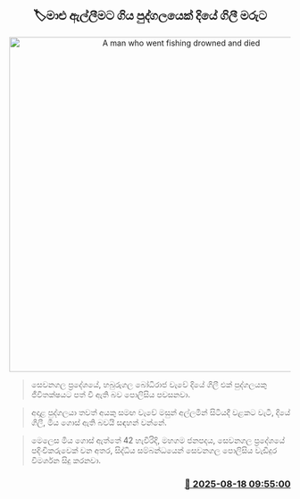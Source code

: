 <p align='center'><b><h2 align='center' title='A man who went fishing drowned and died'>🏷මාළු ඇල්ලීමට ගිය පුද්ගලයෙක් දියේ ගිලී මරුට</h2></b></p>
<p align='center'><img src='https://helakuru.sgp1.cdn.digitaloceanspaces.com/esana/images/lib/sea-nn-archived.jpg' width='600' alt='A man who went fishing drowned and died'></p>

> සෙවනගල ප්‍රදේශයේ, හබුරුගල බෝධිරාජ වැවේ දියේ ගිලී එක් පුද්ගලයකු ජීවිතක්ෂයට පත් වී ඇති බව පොලිසිය පවසනවා.

> අදාළ පුද්ගලයා තවත් අයකු සමඟ වැවේ මසුන් අල්ලමින් සිටියදී වළකට වැටී, දියේ ගිලී, මිය ගොස් ඇති බවයි සඳහන් වන්නේ.

> මෙලෙස මිය ගොස් ඇත්තේ 42 හැවිරිදි, මහගම ජනපදය, සෙවනගල ප්‍රදේශයේ පදිංචිකරුවෙක් වන අතර, සිද්ධිය සම්බන්ධයෙන් සෙවනගල පොලිසිය වැඩිදුර විමර්ශන සිදු කරනවා.



<h3 align='right'><a href='https://www.helakuru.lk/esana/p/112769/'>📅 2025-08-18 09:55:00</a></h3>
